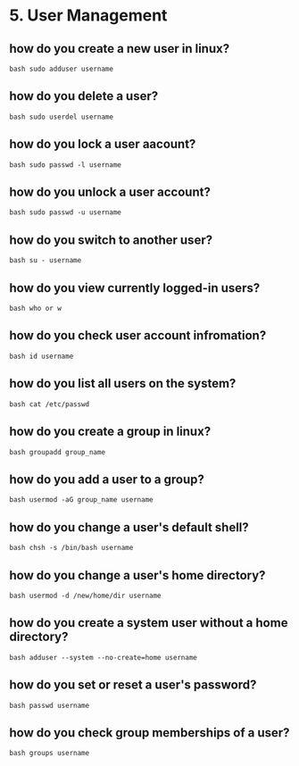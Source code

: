 # 5. User Management

## how do you create a new user in linux?
```bash sudo adduser username```
## how do you delete a user?
```bash sudo userdel username```
## how do you lock a user aacount?
```bash sudo passwd -l username```
## how do you unlock a user account?
```bash sudo passwd -u username```
## how do you switch to another user?
```bash su - username```
## how do you view currently logged-in users?
```bash who or w```
## how do you check user account infromation?
```bash id username```
## how do you list all users on the system?
```bash cat /etc/passwd```
## how do you create a group in linux?
```bash groupadd group_name```
## how do you add a user to a group?
```bash usermod -aG group_name username```
## how do you change a user's default shell?
```bash chsh -s /bin/bash username```
## how do you change a user's home directory?
```bash usermod -d /new/home/dir username```
## how do you create a system user without a home directory?
```bash adduser --system --no-create=home username```
## how do you set or reset a user's password?
```bash passwd username```
## how do you check group memberships of a user?
```bash groups username```












